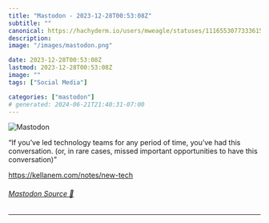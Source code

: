 ```yaml
---
title: "Mastodon - 2023-12-28T00:53:08Z"
subtitle: ""
canonical: https://hachyderm.io/users/mweagle/statuses/111655307733361586
description:
image: "/images/mastodon.png"

date: 2023-12-28T00:53:08Z
lastmod: 2023-12-28T00:53:08Z
image: ""
tags: ["Social Media"]

categories: ["mastodon"]
# generated: 2024-06-21T21:40:31-07:00
---
```

![Mastodon](/images/mastodon.png)

<p>“If you’ve led technology teams for any period of time, you’ve had this conversation. (or, in rare cases, missed important opportunities to have this conversation)”</p><p><a href="https://kellanem.com/notes/new-tech" target="_blank" rel="nofollow noopener noreferrer" translate="no"><span class="invisible">https://</span><span class="">kellanem.com/notes/new-tech</span><span class="invisible"></span></a></p>


###### [Mastodon Source 🐘](https://hachyderm.io/@mweagle/111655307733361586)

___
